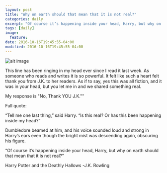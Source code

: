 ```yaml
---
layout: post
title: "Why on earth should that mean that it is not real?"
categories: daily
excerpt: "Of course it’s happening inside your head, Harry, but why on earth should that mean that it is not real?"
tags: [daily]
image:
  feature:
date: 2016-10-16T19:45:55-04:00
modified: 2016-10-16T19:45:55-04:00
---
```



![alt image]( https://s-media-cache-ak0.pinimg.com/564x/88/30/44/883044e42ad2497270d85f2732724d6a.jpg)


This line has been ringing in my head ever since I read it last week. As someone who reads and writes it is so powerful. It felt like such a heart felt thank you from J.K. to her readers. As if to say, yes this was all fiction, and it was in your head, but you let me in and we shared something real.

My response is "No, Thank YOU J.K.""

Full quote:

“Tell me one last thing,” said Harry. “Is this real? Or has this been happening inside my head?”

Dumbledore beamed at him, and his voice sounded loud and strong in Harry’s ears even though the bright mist was descending again, obscuring his figure.

“Of course it’s happening inside your head, Harry, but why on earth should that mean that it is not real?”

Harry Potter and the Deathly Hallows
-J.K. Rowling
